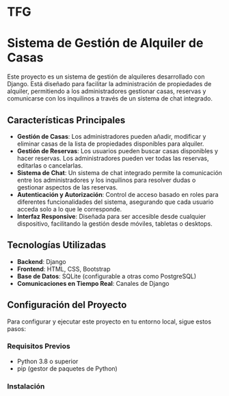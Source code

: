 # TFG
# Sistema de Gestión de Alquiler de Casas

Este proyecto es un sistema de gestión de alquileres desarrollado con Django. Está diseñado para facilitar la administración de propiedades de alquiler, permitiendo a los administradores gestionar casas, reservas y comunicarse con los inquilinos a través de un sistema de chat integrado.

## Características Principales

- **Gestión de Casas**: Los administradores pueden añadir, modificar y eliminar casas de la lista de propiedades disponibles para alquiler.
- **Gestión de Reservas**: Los usuarios pueden buscar casas disponibles y hacer reservas. Los administradores pueden ver todas las reservas, editarlas o cancelarlas.
- **Sistema de Chat**: Un sistema de chat integrado permite la comunicación entre los administradores y los inquilinos para resolver dudas o gestionar aspectos de las reservas.
- **Autenticación y Autorización**: Control de acceso basado en roles para diferentes funcionalidades del sistema, asegurando que cada usuario acceda solo a lo que le corresponde.
- **Interfaz Responsive**: Diseñada para ser accesible desde cualquier dispositivo, facilitando la gestión desde móviles, tabletas o desktops.

## Tecnologías Utilizadas

- **Backend**: Django
- **Frontend**: HTML, CSS, Bootstrap
- **Base de Datos**: SQLite (configurable a otras como PostgreSQL)
- **Comunicaciones en Tiempo Real**: Canales de Django

## Configuración del Proyecto

Para configurar y ejecutar este proyecto en tu entorno local, sigue estos pasos:

### Requisitos Previos

- Python 3.8 o superior
- pip (gestor de paquetes de Python)

### Instalación

